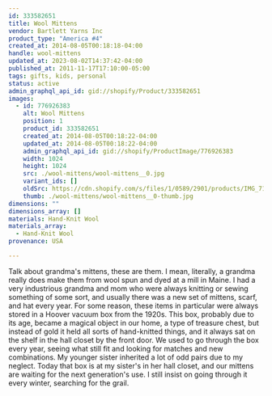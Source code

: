 ```yaml
---
id: 333582651
title: Wool Mittens
vendor: Bartlett Yarns Inc
product_type: "America #4"
created_at: 2014-08-05T00:18:18-04:00
handle: wool-mittens
updated_at: 2023-08-02T14:37:42-04:00
published_at: 2011-11-17T17:10:00-05:00
tags: gifts, kids, personal
status: active
admin_graphql_api_id: gid://shopify/Product/333582651
images:
  - id: 776926383
    alt: Wool Mittens
    position: 1
    product_id: 333582651
    created_at: 2014-08-05T00:18:22-04:00
    updated_at: 2014-08-05T00:18:22-04:00
    admin_graphql_api_id: gid://shopify/ProductImage/776926383
    width: 1024
    height: 1024
    src: ./wool-mittens/wool-mittens__0.jpg
    variant_ids: []
    oldSrc: https://cdn.shopify.com/s/files/1/0589/2901/products/IMG_7136.jpeg?v=1407212302
    thumb: ./wool-mittens/wool-mittens__0-thumb.jpg
dimensions: ""
dimensions_array: []
materials: Hand-Knit Wool
materials_array:
  - Hand-Knit Wool
provenance: USA

---
```


Talk about grandma's mittens, these are them. I mean, literally, a grandma really does make them from wool spun and dyed at a mill in Maine. I had a very industrious grandma and mom who were always knitting or sewing something of some sort, and usually there was a new set of mittens, scarf, and hat every year. For some reason, these items in particular were always stored in a Hoover vacuum box from the 1920s. This box, probably due to its age, became a magical object in our home, a type of treasure chest, but instead of gold it held all sorts of hand-knitted things, and it always sat on the shelf in the hall closet by the front door. We used to go through the box every year, seeing what still fit and looking for matches and new combinations. My younger sister inherited a lot of odd pairs due to my neglect. Today that box is at my sister's in her hall closet, and our mittens are waiting for the next generation's use. I still insist on going through it every winter, searching for the grail.